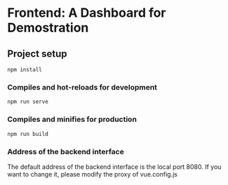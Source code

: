 # Frontend: A Dashboard for Demostration 

## Project setup
```
npm install
```

### Compiles and hot-reloads for development
```
npm run serve
```

### Compiles and minifies for production
```
npm run build
```

### Address of the backend interface

The default address of the backend interface is the local port 8080. If you want to change it, please modify the proxy of vue.config.js
